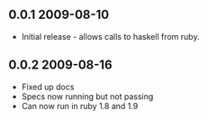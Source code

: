 ## 0.0.1 2009-08-10

* Initial release - allows calls to haskell from ruby.

## 0.0.2 2009-08-16

* Fixed up docs
* Specs now running but not passing
* Can now run in ruby 1.8 and 1.9
